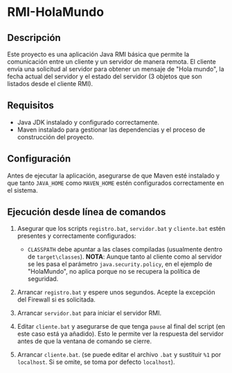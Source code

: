 # RMI-HolaMundo

## Descripción
Este proyecto es una aplicación Java RMI básica que permite la comunicación entre un cliente y un servidor de manera remota. El cliente envía una solicitud al servidor para obtener un mensaje de "Hola mundo", la fecha actual del servidor y el estado del servidor (3 objetos que son listados desde el cliente RMI).

## Requisitos
- Java JDK instalado y configurado correctamente.
- Maven instalado para gestionar las dependencias y el proceso de construcción del proyecto.

## Configuración
Antes de ejecutar la aplicación, asegurarse de que Maven esté instalado y que tanto `JAVA_HOME` como `MAVEN_HOME` estén configurados correctamente en el sistema.

## Ejecución desde línea de comandos
1. Asegurar que los scripts `registro.bat`, `servidor.bat` y `cliente.bat` estén presentes y correctamente configurados:
    - `CLASSPATH` debe apuntar a las clases compiladas (usualmente dentro de `target\classes`).
    **NOTA**: Aunque tanto al cliente como al servidor se les pasa el parámetro `java.security.policy`, en el ejemplo de "HolaMundo", no aplica porque no se recupera la política de seguridad.

2. Arrancar `registro.bat` y espere unos segundos. Acepte la excepción del Firewall si es solicitada.
   
3. Arrancar `servidor.bat` para iniciar el servidor RMI.
    
4. Editar `cliente.bat` y asegurarse de que tenga `pause` al final del script (en este caso está ya añadido). Esto le permite ver la respuesta del servidor antes de que la ventana de comando se cierre.

5. Arrancar `cliente.bat`. (se puede editar el archivo `.bat` y sustituir `%1` por `localhost`. Si se omite, se toma por defecto `localhost`).


